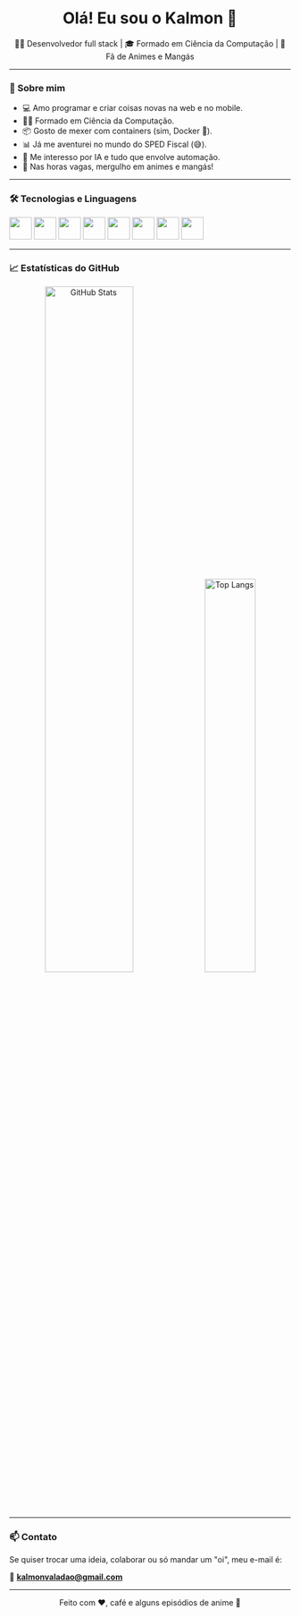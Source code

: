 <h1 align="center">Olá! Eu sou o Kalmon 👋</h1>

<p align="center">
  👨‍💻 Desenvolvedor full stack | 🎓 Formado em Ciência da Computação | 🍥 Fã de Animes e Mangás
</p>

---

### 🚀 Sobre mim

- 💻 Amo programar e criar coisas novas na web e no mobile.
- 👨‍🎓 Formado em Ciência da Computação.
- 📦 Gosto de mexer com containers (sim, Docker 🐳).
- 📊 Já me aventurei no mundo do SPED Fiscal (😅).
- 🤖 Me interesso por IA e tudo que envolve automação.
- 🍜 Nas horas vagas, mergulho em animes e mangás!

---

### 🛠️ Tecnologias e Linguagens

<p>
  <img src="https://cdn.jsdelivr.net/gh/devicons/devicon/icons/javascript/javascript-original.svg" width="40" height="40"/>
  <img src="https://cdn.jsdelivr.net/gh/devicons/devicon/icons/php/php-original.svg" width="40" height="40"/>
  <img src="https://cdn.jsdelivr.net/gh/devicons/devicon/icons/html5/html5-original.svg" width="40" height="40"/>
  <img src="https://cdn.jsdelivr.net/gh/devicons/devicon/icons/css3/css3-original.svg" width="40" height="40"/>
  <img src="https://cdn.jsdelivr.net/gh/devicons/devicon/icons/flutter/flutter-original.svg" width="40" height="40"/>
  <img src="https://cdn.jsdelivr.net/gh/devicons/devicon/icons/mysql/mysql-original.svg" width="40" height="40"/>
  <img src="https://cdn.jsdelivr.net/gh/devicons/devicon/icons/nodejs/nodejs-original.svg" width="40" height="40"/>
  <img src="https://cdn.jsdelivr.net/gh/devicons/devicon/icons/docker/docker-original.svg" width="40" height="40"/>
</p>

---

### 📈 Estatísticas do GitHub

<p align="center">
  <img src="https://github-readme-stats.vercel.app/api?username=kalmonv&show_icons=true&theme=tokyonight" alt="GitHub Stats" width="56.1%" />
  <img src="https://github-readme-stats.vercel.app/api/top-langs/?username=kalmonv&layout=compact&theme=tokyonight" alt="Top Langs"  width="42.5%" />
</p>

---

### 📫 Contato

Se quiser trocar uma ideia, colaborar ou só mandar um "oi", meu e-mail é:

📧 **kalmonvaladao@gmail.com**

---

<p align="center">Feito com ❤️, café e alguns episódios de anime 🍵</p>
